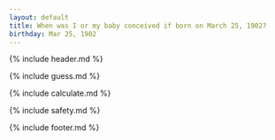 ```yaml
---
layout: default
title: When was I or my baby conceived if born on March 25, 1902?
birthday: Mar 25, 1902
---
```


{% include header.md %}

{% include guess.md %}

{% include calculate.md %}

{% include safety.md %}

{% include footer.md %}



